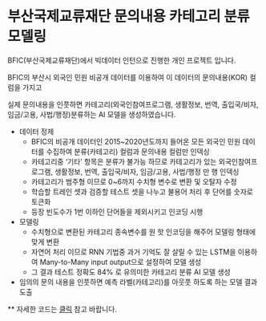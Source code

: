 # 부산국제교류재단 문의내용 카테고리 분류 모델링

BFIC(부산국제교류재단)에서 빅데이터 인턴으로 진행한 개인 프로젝트 입니다.

BFIC의 부산시 외국인 민원 비공개 데이터를 이용하여 이 데이터의 문의내용(KOR) 컬럼을 가지고 

실제 문의내용을 인풋하면 카테고리(외국인참여프로그램, 생활정보, 번역, 출입국/비자, 임금/고용, 사법/행정)분류하는 AI 모델을 생성하였습니다.


- 데이터 정제
    - BFIC의 비공개 데이터인 2015~2020년도까지 들어온 모든 외국인 민원 데이터를 수집하여  분류(카테고리) 컬럼과 문의내용 컬럼만 인덱싱
    - 카테고리중 ‘기타’ 항목은 분류가 불가능 하므로 카테고리가 있는 외국인참여프로그램, 생활정보, 번역, 출입국/비자, 임금/고용, 사법/행정 만 행 인덱싱
    - 카테고리가 범주형 이므로 0~6까지 수치형 변수로 변환 및 오탈자 수정
    - 학습할 트레인 셋과 검증할 테스트 셋을 나누고 불용어 처리 후 단어를 숫자로 토큰화
    - 등장 빈도수가 1번 이하인 단어들을 제외시키고 인코딩 시행
- 모델링
    - 수치형으로 변환된 카테고리 종속변수를 원 핫 인코딩을 해주어 모델링 형태에 맞게 변환
    - 자연어 처리 이므로 RNN 기법중 과거 기억도 잘 살릴 수 있는 LSTM을 이용하여 Many-to-Many input output으로 설정하여 모델 생성
    - 그 결과 테스트 정확도 84% 로 유의미한 카테고리 분류 AI 모델 생성
- 임의의 문의 내용을 인풋하면 예측 라벨(카테고리)를 아웃풋 하도록 하는 모델 결과 도출

** 자세한 코드는 [클릭](https://github.com/worldpapa/dataintern_CategoryClassification/blob/main/_bficCategoryClassificationModeling.ipynb) 참고 바랍니다. 
